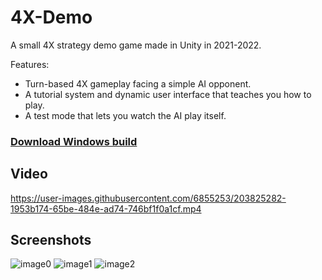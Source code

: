 # 4X-Demo

A small 4X strategy demo game made in Unity in 2021-2022.

Features:
- Turn-based 4X gameplay facing a simple AI opponent.
- A tutorial system and dynamic user interface that teaches you how to play.
- A test mode that lets you watch the AI play itself.

### [Download Windows build](https://github.com/andreaswitzen/4X-Demo/releases/download/v1.1.0/4X-Demo.v1.1.0.zip)

## Video

https://user-images.githubusercontent.com/6855253/203825282-1953b174-65be-484e-ad74-746bf1f0a1cf.mp4


## Screenshots

![image0](https://user-images.githubusercontent.com/6855253/202220423-5c3ac107-eb08-4b5c-b945-f7e1803f0b48.png)
![image1](https://user-images.githubusercontent.com/6855253/202220432-19255e4e-fbba-4d0f-b026-6f773360add7.png)
![image2](https://user-images.githubusercontent.com/6855253/202220435-0b50e347-8dba-46ed-9719-249541251d68.png)
